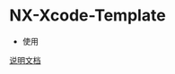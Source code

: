 # NX-Xcode-Template

- 使用

[说明文档](http://jsonwang.github.io/2017/02/08/Xcode8-2-%E8%87%AA%E5%AE%9A%E4%B9%89%E6%A8%A1%E6%9D%BF/#more)
